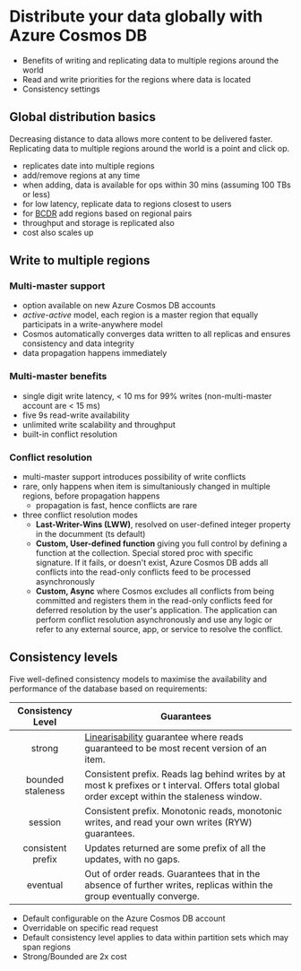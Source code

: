# Distribute your data globally with Azure Cosmos DB

- Benefits of writing and replicating data to multiple regions around the world
- Read and write priorities for the regions where data is located
- Consistency settings


## Global distribution basics

Decreasing distance to data allows more content to be delivered faster. Replicating data to multiple regions around the world is a point and click op.

- replicates date into multiple regions
- add/remove regions at any time
- when adding, data is available for ops within 30 mins (assuming 100 TBs or less)
- for low latency, replicate data to regions closest to users
- for [BCDR](https://docs.microsoft.com/en-gb/azure/best-practices-availability-paired-regions) add regions based on regional pairs
- throughput and storage is replicated also
- cost also scales up


## Write to multiple regions

### Multi-master support

- option available on new Azure Cosmos DB accounts
- *active-active* model, each region is a master region that equally participats in a write-anywhere model
- Cosmos automatically converges data written to all replicas and ensures consistency and data integrity
- data propagation happens immediately


### Multi-master benefits

- single digit write latency, < 10 ms for 99% writes (non-multi-master account are < 15 ms)
- five 9s read-write availability
- unlimited write scalability and throughput
- built-in conflict resolution


### Conflict resolution

- multi-master support introduces possibility of write conflicts
- rare, only happens when item is simultaniously changed in multiple regions, before propagation happens
    - propagation is fast, hence conflicts are rare
- three conflict resolution modes
    - **Last-Writer-Wins (LWW)**, resolved on user-defined integer property in the documment (ts default)
    - **Custom, User-defined function** giving you full control by defining a function at the collection. Special stored proc with specific signature. If it fails, or doesn't exist, Azure Cosmos DB adds all conflicts into the read-only conflicts feed to be processed asynchronously
    - **Custom, Async** where Cosmos excludes all conflicts from being committed and registers them in the read-only conflicts feed for deferred resolution by the user's application. The application can perform conflict resolution asynchronously and use any logic or refer to any external source, app, or service to resolve the conflict.


## Consistency levels

Five well-defined consistency models to maximise the availability and performance of the database based on requirements:

| Consistency Level | Guarantees |
| :--: | --- |
| strong | [Linearisability](https://aphyr.com/posts/313-strong-consistency-models) guarantee where reads guaranteed to be most recent version of an item. |
| bounded staleness | Consistent prefix. Reads lag behind writes by at most k prefixes or t interval. Offers total global order except within the staleness window. |
| session | Consistent prefix. Monotonic reads, monotonic writes, and read your own writes (RYW) guarantees. |
| consistent prefix | Updates returned are some prefix of all the updates, with no gaps. |
| eventual | Out of order reads. Guarantees that in the absence of further writes, replicas within the group eventually converge. |


- Default configurable on the Azure Cosmos DB account
- Overridable on specific read request
- Default consistency level applies to data within partition sets which may span regions
- Strong/Bounded are 2x cost

